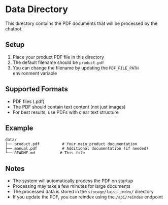 # Data Directory

This directory contains the PDF documents that will be processed by the chatbot.

## Setup

1. Place your product PDF file in this directory
2. The default filename should be `product.pdf`
3. You can change the filename by updating the `PDF_FILE_PATH` environment variable

## Supported Formats

- PDF files (.pdf)
- The PDF should contain text content (not just images)
- For best results, use PDFs with clear text structure

## Example

```
data/
├── product.pdf          # Your main product documentation
├── manual.pdf           # Additional documentation (if needed)
└── README.md           # This file
```

## Notes

- The system will automatically process the PDF on startup
- Processing may take a few minutes for large documents
- The processed data is stored in the `storage/faiss_index/` directory
- If you update the PDF, you can reindex using the `/api/reindex` endpoint 
